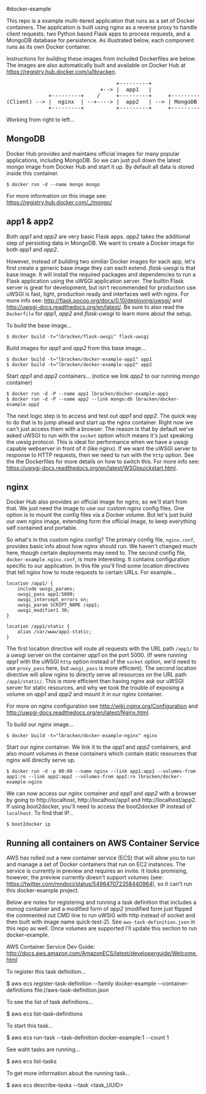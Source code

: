 #docker-example

This repo is a example multi-tiered application that runs as a set of Docker containers.  The application is built using nginx as a reverse proxy to handle client requests, two Python based Flask apps to process requests, and a MongoDB database for persistence.  As illustrated below, each component runs as its own Docker container.

Instructions for building these images from included Dockerfiles are below. The images are also automatically built and available on Docker Hub at https://registry.hub.docker.com/u/lbracken.

<pre>
                                  +---------+
                             +--> |  app1   |
             +---------+    /     +---------+     +---------+
(Client) --> |  nginx  | --+----> |  app2   | --> | MongoDB |
             +---------+          +---------+     +---------+
</pre>


Working from right to left...

MongoDB
---------
Docker Hub provides and maintains official images for many popular applications, including MongoDB. So we can just pull down the latest *mongo* image from Docker Hub and start it up. By default all data is stored inside this container.

    $ docker run -d --name mongo mongo

For more information on this image see: https://registry.hub.docker.com/_/mongo/


app1 & app2
-------------
Both *app1* and *app2* are very basic Flask apps. *app2* takes the additional step of persisting data in MongoDB. We want to create a Docker image for both *app1* and *app2*.

However, instead of building two similiar Docker images for each app, let's first create a generic base image they can each extend. *flask-uwsgi* is that base image. It will install the required packages and dependencies to run a Flask application using the uWSGI application server. The builtin Flask server is great for development, but isn't recommended for production use. uWSGI is fast, light, production ready and interfaces well with nginx. For more info see: http://flask.pocoo.org/docs/0.10/deploying/uwsgi/ and http://uwsgi-docs.readthedocs.org/en/latest/. Be sure to also read the `Dockerfile` for *app1*, *app2* and *flask-uwsgi* to learn more about the setup.

To build the base image...

	$ docker build -t="lbracken/flask-uwsgi" flask-uwsgi

Build images for *app1* and *app2* from this base image...

	$ docker build -t="lbracken/docker-example-app1" app1
	$ docker build -t="lbracken/docker-example-app2" app2

Start *app1* and *app2* containers...  (notice we link *app2* to our running *mongo* container)

	$ docker run -d -P --name app1 lbracken/docker-example-app1
	$ docker run -d -P --name app2 --link mongo:db lbracken/docker-example-app2

The next logic step is to access and test out *app1* and *app2*. The quick way to do that is to jump ahead and start up the nginx container. Right now we can't just access them with a browser.  The reason is that by default we've asked uWSGI to run with the `socket` option which means it's just speaking the uwsig protocol. This is ideal for performance when we have a uwsgi capable webserver in front of it (like nginx). If we want the uWSGI server to response to HTTP requests, then we need to run with the `http` option.  See the the Dockerfiles for more details on how to switch this. For more info see: https://uwsgi-docs.readthedocs.org/en/latest/WSGIquickstart.html.


nginx
-------------
Docker Hub also provides an official image for nginx, so we'll start from that. We just need the image to use our custom nginx config files. One option is to mount the config files via a Docker volume. But let's just build our own nginx image, extending form the official image, to keep everything self contained and portable.

So what's in this custom nginx config? The primary config file, `nginx.conf`, provides basic info about how nginx should run. We haven't changed much here, though certain deployments may need to. The second config file, `docker-example.nginx.conf`, is more interesting. It contains configuration specific to our application. In this file you'll find some location directives that tell nginx how to route requests to certain URLs. For example...

    location /app1/ {
        include uwsgi_params;
        uwsgi_pass app1:5000;
        uwsgi_intercept_errors on;        
        uwsgi_param SCRIPT_NAME /app1;
        uwsgi_modifier1 30;
    }

    location /app1/static {
        alias /var/www/app1-static;
    }

The first location directive will route all requests with the URL path `/app1/` to a uwsgi server on the container *app1* on the port 5000. (If were running *app1* with the uWSGI `http` option instead of the `socket` option, we'd need to use `proxy_pass` here, but `uwsgi_pass` is more efficient). The second location directive will allow nginx to directly serve all resources on the URL path `/app1/static/`. This is more efficient than having nginx ask our uWSGI server for static resources, and why we took the trouble of exposing a volume on *app1* and *app2* and mount it in our *nginx* container.

For more on nginx configuration see http://wiki.nginx.org/Configuration and http://uwsgi-docs.readthedocs.org/en/latest/Nginx.html.

To build our *nginx* image...

	$ docker build -t="lbracken/docker-example-nginx" nginx

Start our *nginx* container.  We link it to the *app1* and *app2* containers, and also mount volumes in these containers which contain static resources that nginx will directly serve up.

	$ docker run -d -p 80:80 --name nginx --link app1:app1 --volumes-from app1:ro --link app2:app2 --volumes-from app2:ro lbracken/docker-example-nginx 

We can now access our *nginx* container and *app1* and *app2* with a browser by going to http://localhost, http://localhost/app1 and http://localhost/app2.  If using boot2docker, you'll need to access the boot2docker IP instead of `localhost`.  To find that IP...

	$ boot2docker ip


Running all containers on AWS Container Service
------------------------------------------------
AWS has rolled out a new container service (ECS) that will allow you to run and manage a set of Docker containers that run on EC2 instances.  The service is currently in preview and requires an invite.  It looks promising, however, the preview currently doesn't support volumes (see: https://twitter.com/mndoci/status/549647072358440964), so it can't run this docker-example project.

Below are notes for registering and running a task definition that includes a *monog* container and a modified form of *app2* (modified form just flipped the commented out CMD line to run uWSIG with http instead of socket and then built with image name quick-test-2). See `aws-task-definition.json` in this repo as well.  Once volumes are supported I'll update this section to run docker-example.

AWS Container Service Dev Guide: http://docs.aws.amazon.com/AmazonECS/latest/developerguide/Welcome.html

To register this task definition...

  $ aws ecs register-task-definition --family docker-example --container-definitions file://aws-task-definition.json

To see the list of task definitions...

  $ aws ecs list-task-definitions

To start this task...

  $ aws ecs run-task --task-definition docker-example:1 --count 1

See waht tasks are running...

  $ aws ecs list-tasks

To get more information about the running task...

  $ aws ecs describe-tasks --task <task_UUID>